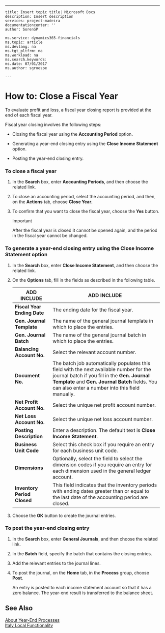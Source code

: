 ---
    title: Insert topic title| Microsoft Docs
    description: Insert description
    services: project-madeira
    documentationcenter: ''
    author: SorenGP

    ms.service: dynamics365-financials
    ms.topic: article
    ms.devlang: na
    ms.tgt_pltfrm: na
    ms.workload: na
    ms.search.keywords:
    ms.date: 07/01/2017
    ms.author: sgroespe

    ---
# How to: Close a Fiscal Year
To evaluate profit and loss, a fiscal year closing report is provided at the end of each fiscal year.  
  
 Fiscal year closing involves the following steps:  
  
-   Closing the fiscal year using the **Accounting Period** option.  
  
-   Generating a year-end closing entry using the **Close Income Statement** option.  
  
-   Posting the year-end closing entry.  
  
### To close a fiscal year  
  
1.  In the **Search** box, enter **Accounting Periods**, and then choose the related link.  
  
2.  To close an accounting period, select the accounting period, and then, on the **Actions** tab, choose **Close Year**.  
  
3.  To confirm that you want to close the fiscal year, choose the **Yes** button.  
  
    > [!IMPORTANT]  
    >  After the fiscal year is closed it cannot be opened again, and the period in the fiscal year cannot be changed.  
  
### To generate a year-end closing entry using the Close Income Statement option  
  
1.  In the **Search** box, enter **Close Income Statement**, and then choose the related link.  
  
2.  On the **Options** tab, fill in the fields as described in the following table.  
  
    |ADD INCLUDE<!--[!INCLUDE[bp_tablefield](../../ApplicationDesign/includes/bp_tablefield_md.md)]-->|ADD INCLUDE<!--[!INCLUDE[bp_tabledescription](../../ApplicationDesign/includes/bp_tabledescription_md.md)]-->|  
    |---------------------------------|---------------------------------------|  
    |**Fiscal Year Ending Date**|The ending date for the fiscal year.|  
    |**Gen. Journal Template**|The name of the general journal template in which to place the entries.|  
    |**Gen. Journal Batch**|The name of the general journal batch in which to place the entries.|  
    |**Balancing Account No.**|Select the relevant account number.|  
    |**Document No.**|The batch job automatically populates this field with the next available number for the journal batch if you fill in the **Gen. Journal Template** and **Gen. Journal Batch** fields. You can also enter a number into this field manually.|  
    |**Net Profit Account No.**|Select the unique net profit account number.|  
    |**Net Loss Account No.**|Select the unique net loss account number.|  
    |**Posting Description**|Enter a description. The default text is **Close Income Statement**.|  
    |**Business Unit Code**|Select this check box if you require an entry for each business unit code.|  
    |**Dimensions**|Optionally, select the field to select the dimension codes if you require an entry for each dimension used in the general ledger account.|  
    |**Inventory Period Closed**|This field indicates that the inventory periods with ending dates greater than or equal to the last date of the accounting period are closed.|  
  
3.  Choose the **OK**  button to create the journal entries.  
  
### To post the year-end closing entry  
  
1.  In the **Search** box, enter **General Journals**, and then choose the related link.  
  
2.  In the **Batch** field, specify the batch that contains the closing entries.  
  
3.  Add the relevant entries to the journal lines.  
  
4.  To post the journal, on the **Home** tab, in the **Process** group, choose **Post**.  
  
     An entry is posted to each income statement account so that it has a zero balance. The year-end result is transferred to the balance sheet.  
  
## See Also  
 [About Year-End Processes](../../Finance/about-year-end-processes.md)   
 [Italy Local Functionality](../../LocalFunctionalityForMicrosoftDynamicsNav2016/Italy/italy-local-functionality.md)